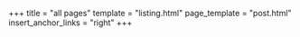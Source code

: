 +++
title = "all pages"
template = "listing.html"
page_template = "post.html"
insert_anchor_links = "right"
+++
